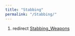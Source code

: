 ```yaml
---
title: "Stabbing"
permalink: "/Stabbing/"
---
```


1.  redirect [Stabbing_Weapons](Stabbing_Weapons "wikilink")